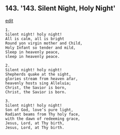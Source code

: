 
## 143.  '143. Silent Night, Holy Night'
[edit](https://docs.google.com/document/d/1sviqWUZ_6CdtCwFctKrQCOFSZkxPBROY/edit?mode=html)






    1.
    Silent night! holy night!
    All is calm, all is bright
    Round yon virgin mother and Child,
    Holy Infant so tender and mild,
    Sleep in heavenly peace,
    sleep in heavenly peace.

    2.
    Silent night! holy night!
    Shepherds quake at the sight,
    glories stream from heaven afar,
    heavenly hosts sing Alleluia;
    Christ, the Savior is born,
    Christ, the Savior is born.

    3.
    Silent night! holy night!
    Son of God, love’s pure light,
    Radiant beams from Thy holy face,
    with the dawn of redeeming grace,
    Jesus, Lord, at Thy birth,
    Jesus, Lord, at Thy birth.
